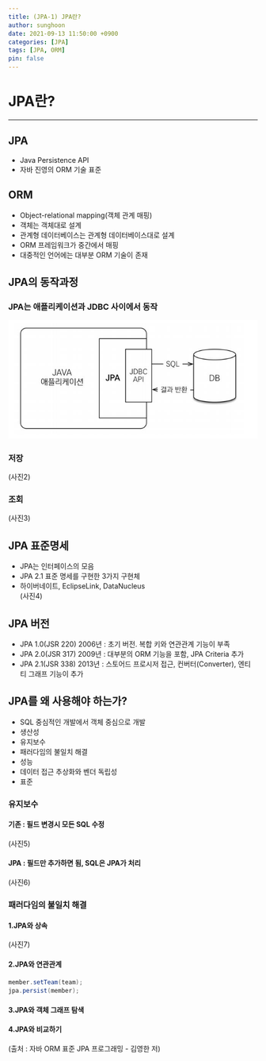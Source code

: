 ```yaml
---
title: (JPA-1) JPA란?
author: sunghoon
date: 2021-09-13 11:50:00 +0900
categories: [JPA]
tags: [JPA, ORM]
pin: false
--- 
```



# JPA란?  
---

## JPA  
- Java Persistence API
- 자바 진영의 ORM 기술 표준  

  
## ORM
- Object-relational mapping(객체 관계 매핑)
- 객체는 객체대로 설계
- 관계형 데이터베이스는 관계형 데이터베이스대로 설계
- ORM 프레임워크가 중간에서 매핑
- 대중적인 언어에는 대부분 ORM 기술이 존재  
  
## JPA의 동작과정  
### JPA는 애플리케이션과 JDBC 사이에서 동작  
![사진1](/assets/img/JPA_1/JPA_1_1.jpg)  

### 저장  
(사진2)  

### 조회  
(사진3)  

## JPA 표준명세
- JPA는 인터페이스의 모음
- JPA 2.1 표준 명세를 구현한 3가지 구현체
- 하이버네이트, EclipseLink, DataNucleus  
(사진4)  

## JPA 버전
- JPA 1.0(JSR 220) 2006년 : 초기 버전. 복합 키와 연관관계 기능이 부족
- JPA 2.0(JSR 317) 2009년 : 대부분의 ORM 기능을 포함, JPA Criteria 추가
- JPA 2.1(JSR 338) 2013년 : 스토어드 프로시저 접근, 컨버터(Converter), 엔티
티 그래프 기능이 추가  

## JPA를 왜 사용해야 하는가?
- SQL 중심적인 개발에서 객체 중심으로 개발
- 생산성
- 유지보수
- 패러다임의 불일치 해결
- 성능
- 데이터 접근 추상화와 벤더 독립성
- 표준  

### 유지보수
#### 기존 : 필드 변경시 모든 SQL 수정  
(사진5)  
#### JPA : 필드만 추가하면 됨, SQL은 JPA가 처리  
(사진6)  
### 패러다임의 불일치 해결  
#### 1.JPA와 상속  
(사진7)
#### 2.JPA와 연관관계 
  
```java  
member.setTeam(team);  
jpa.persist(member);  
```  

#### 3.JPA와 객체 그래프 탐색  

#### 4.JPA와 비교하기  


(출처 : 자바 ORM 표준 JPA 프로그래밍 - 김영한 저)